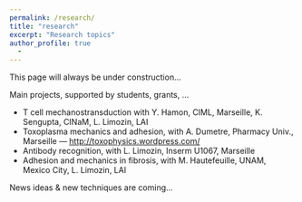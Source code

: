 ```yaml
---
permalink: /research/
title: "research"
excerpt: "Research topics"
author_profile: true
  - 
---
```


This page will always be under construction…

Main projects, supported by students, grants, …

  - T cell mechanostransduction with Y. Hamon, CIML, Marseille, K. Sengupta, CINaM, L. Limozin, LAI
  - Toxoplasma mechanics and adhesion, with A. Dumetre, Pharmacy Univ., Marseille — http://toxophysics.wordpress.com/
  - Antibody recognition, with L. Limozin, Inserm U1067, Marseille
  - Adhesion and mechanics in fibrosis, with M. Hautefeuille, UNAM, Mexico City, L. Limozin, LAI

News ideas & new techniques are coming…